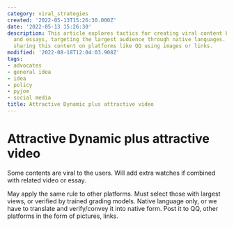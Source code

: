 ```yaml
---
category: viral_strategies
created: '2022-05-13T15:26:30.000Z'
date: '2022-05-13 15:26:30'
description: This article explores tactics for creating viral content by merging videos
  and essays, targeting the largest audience through native languages. It recommends
  sharing this content on platforms like QQ using images or links.
modified: '2022-08-18T12:04:03.908Z'
tags:
- advocates
- general idea
- idea
- policy
- pyjom
- social media
title: Attractive Dynamic plus attractive video
---
```


# Attractive Dynamic plus attractive video

Some contents are viral to the users. Will add extra watches if combined with related video or essay.

May apply the same rule to other platforms. Must select those with largest views, or verified by trained grading models. Native language only, or we have to translate and verify/convey it into native form. Post it to QQ, other platforms in the form of pictures, links.
